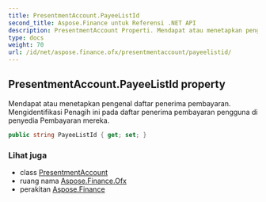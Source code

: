 ```yaml
---
title: PresentmentAccount.PayeeListId
second_title: Aspose.Finance untuk Referensi .NET API
description: PresentmentAccount Properti. Mendapat atau menetapkan pengenal daftar penerima pembayaran. Mengidentifikasi Penagih ini pada daftar penerima pembayaran pengguna di penyedia Pembayaran mereka.
type: docs
weight: 70
url: /id/net/aspose.finance.ofx/presentmentaccount/payeelistid/
---
```

## PresentmentAccount.PayeeListId property

Mendapat atau menetapkan pengenal daftar penerima pembayaran. Mengidentifikasi Penagih ini pada daftar penerima pembayaran pengguna di penyedia Pembayaran mereka.

```csharp
public string PayeeListId { get; set; }
```

### Lihat juga

* class [PresentmentAccount](../)
* ruang nama [Aspose.Finance.Ofx](../../presentmentaccount/)
* perakitan [Aspose.Finance](../../../)


